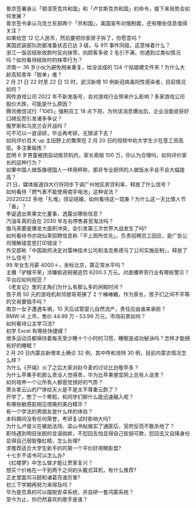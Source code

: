 普京签署承认「顿涅茨克共和国」和「卢甘斯克共和国」的命令，接下来局势会如何发展？  
普京签令承认乌克兰东部两个「共和国」，美国宣布对俄制裁，还有哪些信息值得关注？  
如果给您 12 亿人民币，然后要把你家房子拆了，你愿意吗？  
美国武装部队防御准备状态已达 3 级，与 911 事件同级，这意味着什么？  
浙江一饭店结账收款时反向抹零，向顾客多收 2 毛引不满，你遇到过类似情况吗？如何看待结账时的抹零行为？  
济南一 36 岁小伙为避免相亲重复，给没谈成的 124 个姑娘建文件夹？为什么大龄高知青年「脱单」难？  
2 月 21 日 22 时至 22 日 12 时，武汉新增 10 例新冠病毒阳性感染者，目前情况如何？  
网传游戏公司 2022 年不新发版号，会对游戏行业带来什么影响？多家游戏公司股价大跌，可能是什么原因？  
腾讯微信试行「1065」强制员工 18 点下班，为何该消息爆出后，企业没能收获好口碑反而引发诸多争议？  
俄罗斯和乌克兰会开战吗？  
可不可以一直读研，毕业再考研，无限读下去？  
如何评价百大 up 主田野上的繁荣在 2 月 20 日的视频中劝大学生少在意工资高低，多注重锻炼？  
昆明 6 岁男童被困自动贩货机内，家长索赔 100 万，你认为合理吗，如何评价家长的这种行为？  
如果中国人做饭像德国人一样用秤称，那非专业厨师的人做饭水平会不会大幅提高？  
21 日，媒体报道四大行将同步下调广州地区房贷利率，释放了什么信号？  
如何看待「燃气表不能使用南孚电池」这种说法？  
20220222 多地「扎堆」领证结婚，如何看待这一现象？为什么这一天比情人节「香」？  
李诞退出笑果文化董事，透露出哪些信息？  
汽油车真的会在 2030 年左右停售甚至淘汰吗？  
俄乌真要是爆发大面积冲突，会引发第三次世界大战发生了吗?  
如何看待书亦烧仙草招聘信息称「不上厕所优先」，负责招聘员工回应，是广告公司理解错意思打印错误？  
外交部称「中国政府决定对雷神技术公司和洛克希德马丁公司实施反制」，释放了什么信号？  
99 年女生月薪 4000＋，坐标北京，算正常水平吗？  
主播「驴嫂平荣」涉嫌偷逃税被追罚 6200.3 万元，对直播带货行业有哪些警示？平台应如何规范？  
《老友记》里的主角们为什么有那么多的闲暇时间？  
孩子用 50 元的游戏机和邻居哥哥换了 2 个棒棒糖，作为家长，孩子们之间不平等的交易要插手吗？  
南京一女子遭遇车祸，10 天后试管婴儿自然流产，责任应由谁来承担？  
BMW i4 上市，售价 44.99 万 - 53.99 万元，市场前景如何？  
如何看待公主学习法?  
初学 Excel 有哪些快捷键？  
很多运动员都保持着每天至少睡十个小时的习惯，睡眠是成功秘诀吗？怎样才能拥有好的睡眠？  
2 月 20 日内蒙古新增本土确诊 32 例，其中呼和浩特 30 例，目前内蒙古情况怎么样？  
为什么《开端》火了之后大家对赵今麦的讨论比白敬亭多？  
为什么苹果手机那么贵没人觉得贵，华为比苹果便宜网上总有人说贵？  
如何培养一个让所有人都感觉很好的气质？  
萧炎拿云山的尸体给天火是不是太不尊重云韵了？  
开学了，憋了一个寒假，和同学们聊什么能迅速融入呢？  
有哪些敏感肌相见恨晚的美白精华？  
有一个学法的男朋友是什么样的体验？  
本科期间没有任何荣誉，考研复试时影响大吗?  
为什么卢俊义在被劫法场、梁山书帖做实了通匪后，官府反而不敢杀他了？  
职场遇到明目张胆的言语挑衅，不怼回去怕显得自己软弱可欺，怼回去又自降身份显得自己弱智像杠精，怎么处理?  
求推荐适合大学生新手的的第一个平价好用眼影盘?  
十七岁不读书可以怎么办?  
《红楼梦》中怎么做才能让贾家复兴？  
想买个价格在一千到两千之间的头戴式耳机，有什么推荐?  
正史里面司马懿和诸葛亮谁厉害?  
初三下学期再努力来得及吗？  
华为是否真的可以摆脱安卓系统，并自研一套鸿蒙系统？  
至今为止，你仍然喜欢的歌手是谁？  
